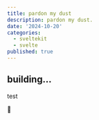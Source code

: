 ```yaml
---
title: pardon my dust
description: pardon my dust.
date: '2024-10-20'
categories:
  - sveltekit
  - svelte
published: true
---
```


## building...

test

🔨
